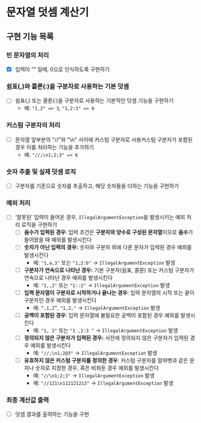 # **문자열 덧셈 계산기**

## 구현 기능 목록

### 빈 문자열의 처리

- [X]  입력이 “” 일때, 0으로 인식하도록 구현하기

### 쉼표(,)와 콜론(:)을 구분자로 사용하는 기본 덧셈

- [ ]  쉼표(,) 또는 콜론(:)을 구분자로 사용하는 기본적인 덧셈 기능을 구현하기
    - 예: `"1,2" => 3`, `"1,2:3" => 6`

### 커스텀 구분자의 처리

- [ ]  문자열 앞부분의 "//"와 "\n" 사이에 커스텀 구분자로 사용커스텀 구분자가 포함된 경우 이를 처리하는 기능을 추가하기
    - 예: `"//;\n1;2;3" => 6`

### 숫자 추출 및 실제 덧셈 로직

- [ ]  구분자를 기준으로 숫자를 추출하고, 해당 숫자들을 더하는 기능을 구현하기

### 예외 처리

- [ ]  ‘잘못된’ 입력이 들어온 경우, `IllegalArgumentException`을 발생시키는 예외 처리 로직을 구현하기
    - [ ]  **음수가 입력된 경우**: 입력 조건은 **구분자와 양수로 구성된 문자열**이므로 **음수**가 들어왔을 때 예외를 발생시킨다
    - [ ]  **숫자가 아닌 입력의 경우:** 숫자와 구분자 외에 다른 문자가 입력된 경우 예외를 발생시킨다
        - 예: `"1,a,3"` 또는 `"1,2:b"` → `IllegalArgumentException` 발생
    - [ ]  **구분자가 연속으로 나타난 경우:** 기본 구분자(쉼표, 콜론) 또는 커스텀 구분자가 연속으로 나타난 경우 예외를 발생시킨다
        - 예: `"1,,2"` 또는 `"1::2"` → `IllegalArgumentException` 발생
    - [ ]  **입력 문자열이 구분자로 시작하거나 끝나는 경우**: 입력 문자열의 시작 또는 끝이 구분자인 경우 예외를 발생시킨다
        - 예: `“,1,2”`, `"1,2,"` → `IllegalArgumentException` 발생
    - [ ]  **공백이 포함된 경우**: 입력 문자열에 불필요한 공백이 포함된 경우 예외를 발생시킨다
        - 예: `"1, 2"` 또는 `"1 ,2:3 "` → `IllegalArgumentException` 발생
    - [ ]  **정의되지 않은 구분자가 입력된 경우:** 사전에 정의되지 않은 구분자가 입력된 경우 예외를 발생시킨다
        - 예: `"//;\n1;2@3"` → `IllegalArgumentException` 발생
    - [ ]  **유효하지 않은 커스텀 구분자를 정의한 경우**: 커스텀 구분자를 알파벳과 같은 문자나 숫자로 지정한 경우, 혹은 비워둔 경우 예외를 발생시킨다
        - 예: `"//\n1;2;3"` → `IllegalArgumentException` 발생
        - 예: `"//121\n112121213"` → `IllegalArgumentException` 발생

### 최종 계산값 출력

- [ ]  덧셈 결과를 출력하는 기능을 구현